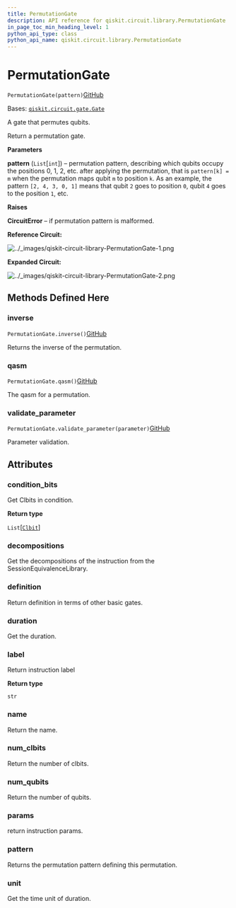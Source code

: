 ```yaml
---
title: PermutationGate
description: API reference for qiskit.circuit.library.PermutationGate
in_page_toc_min_heading_level: 1
python_api_type: class
python_api_name: qiskit.circuit.library.PermutationGate
---
```


# PermutationGate

<span id="qiskit.circuit.library.PermutationGate" />

`PermutationGate(pattern)`[GitHub](https://github.com/qiskit/qiskit/tree/stable/0.23/qiskit/circuit/library/generalized_gates/permutation.py "view source code")

Bases: [`qiskit.circuit.gate.Gate`](qiskit.circuit.Gate "qiskit.circuit.gate.Gate")

A gate that permutes qubits.

Return a permutation gate.

**Parameters**

**pattern** (`List`\[`int`]) – permutation pattern, describing which qubits occupy the positions 0, 1, 2, etc. after applying the permutation, that is `pattern[k] = m` when the permutation maps qubit `m` to position `k`. As an example, the pattern `[2, 4, 3, 0, 1]` means that qubit `2` goes to position `0`, qubit `4` goes to the position `1`, etc.

**Raises**

**CircuitError** – if permutation pattern is malformed.

**Reference Circuit:**

![../\_images/qiskit-circuit-library-PermutationGate-1.png](/images/api/qiskit/0.41/qiskit-circuit-library-PermutationGate-1.png)

**Expanded Circuit:**

![../\_images/qiskit-circuit-library-PermutationGate-2.png](/images/api/qiskit/0.41/qiskit-circuit-library-PermutationGate-2.png)

## Methods Defined Here

### inverse

<span id="qiskit.circuit.library.PermutationGate.inverse" />

`PermutationGate.inverse()`[GitHub](https://github.com/qiskit/qiskit/tree/stable/0.23/qiskit/circuit/library/generalized_gates/permutation.py "view source code")

Returns the inverse of the permutation.

### qasm

<span id="qiskit.circuit.library.PermutationGate.qasm" />

`PermutationGate.qasm()`[GitHub](https://github.com/qiskit/qiskit/tree/stable/0.23/qiskit/circuit/library/generalized_gates/permutation.py "view source code")

The qasm for a permutation.

### validate\_parameter

<span id="qiskit.circuit.library.PermutationGate.validate_parameter" />

`PermutationGate.validate_parameter(parameter)`[GitHub](https://github.com/qiskit/qiskit/tree/stable/0.23/qiskit/circuit/library/generalized_gates/permutation.py "view source code")

Parameter validation.

## Attributes

<span id="qiskit.circuit.library.PermutationGate.condition_bits" />

### condition\_bits

Get Clbits in condition.

**Return type**

`List`\[[`Clbit`](qiskit.circuit.Clbit "qiskit.circuit.classicalregister.Clbit")]

<span id="qiskit.circuit.library.PermutationGate.decompositions" />

### decompositions

Get the decompositions of the instruction from the SessionEquivalenceLibrary.

<span id="qiskit.circuit.library.PermutationGate.definition" />

### definition

Return definition in terms of other basic gates.

<span id="qiskit.circuit.library.PermutationGate.duration" />

### duration

Get the duration.

<span id="qiskit.circuit.library.PermutationGate.label" />

### label

Return instruction label

**Return type**

`str`

<span id="qiskit.circuit.library.PermutationGate.name" />

### name

Return the name.

<span id="qiskit.circuit.library.PermutationGate.num_clbits" />

### num\_clbits

Return the number of clbits.

<span id="qiskit.circuit.library.PermutationGate.num_qubits" />

### num\_qubits

Return the number of qubits.

<span id="qiskit.circuit.library.PermutationGate.params" />

### params

return instruction params.

<span id="qiskit.circuit.library.PermutationGate.pattern" />

### pattern

Returns the permutation pattern defining this permutation.

<span id="qiskit.circuit.library.PermutationGate.unit" />

### unit

Get the time unit of duration.

